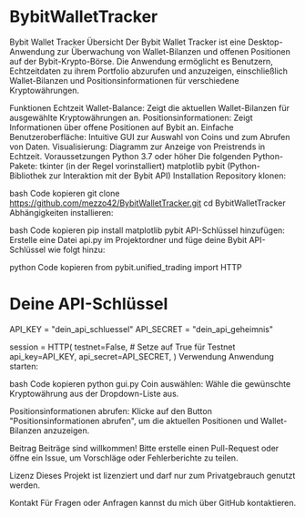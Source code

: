 # BybitWalletTracker
Bybit Wallet Tracker
Übersicht
Der Bybit Wallet Tracker ist eine Desktop-Anwendung zur Überwachung von Wallet-Bilanzen und offenen Positionen auf der Bybit-Krypto-Börse. Die Anwendung ermöglicht es Benutzern, Echtzeitdaten zu ihrem Portfolio abzurufen und anzuzeigen, einschließlich Wallet-Bilanzen und Positionsinformationen für verschiedene Kryptowährungen.

Funktionen
Echtzeit Wallet-Balance: Zeigt die aktuellen Wallet-Bilanzen für ausgewählte Kryptowährungen an.
Positionsinformationen: Zeigt Informationen über offene Positionen auf Bybit an.
Einfache Benutzeroberfläche: Intuitive GUI zur Auswahl von Coins und zum Abrufen von Daten.
Visualisierung: Diagramm zur Anzeige von Preistrends in Echtzeit.
Voraussetzungen
Python 3.7 oder höher
Die folgenden Python-Pakete:
tkinter (in der Regel vorinstalliert)
matplotlib
pybit (Python-Bibliothek zur Interaktion mit der Bybit API)
Installation
Repository klonen:

bash
Code kopieren
git clone https://github.com/mezzo42/BybitWalletTracker.git
cd BybitWalletTracker
Abhängigkeiten installieren:

bash
Code kopieren
pip install matplotlib pybit
API-Schlüssel hinzufügen: Erstelle eine Datei api.py im Projektordner und füge deine Bybit API-Schlüssel wie folgt hinzu:

python
Code kopieren
from pybit.unified_trading import HTTP

# Deine API-Schlüssel
API_KEY = "dein_api_schluessel"
API_SECRET = "dein_api_geheimnis"

session = HTTP(
    testnet=False,  # Setze auf True für Testnet
    api_key=API_KEY,
    api_secret=API_SECRET,
)
Verwendung
Anwendung starten:

bash
Code kopieren
python gui.py
Coin auswählen: Wähle die gewünschte Kryptowährung aus der Dropdown-Liste aus.

Positionsinformationen abrufen: Klicke auf den Button "Positionsinformationen abrufen", um die aktuellen Positionen und Wallet-Bilanzen anzuzeigen.

Beitrag
Beiträge sind willkommen! Bitte erstelle einen Pull-Request oder öffne ein Issue, um Vorschläge oder Fehlerberichte zu teilen.

Lizenz
Dieses Projekt ist lizenziert und darf nur zum Privatgebrauch genutzt werden.

Kontakt
Für Fragen oder Anfragen kannst du mich über GitHub kontaktieren.

